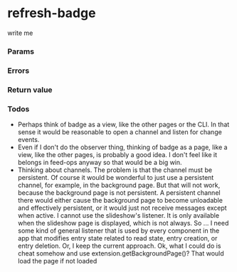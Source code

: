 # refresh-badge
write me

### Params

### Errors

### Return value

### Todos
* Perhaps think of badge as a view, like the other pages or the CLI. In that sense it would be reasonable to open a channel and listen for change events.
* Even if I don't do the observer thing, thinking of badge as a page, like a view, like the other pages, is probably a good idea. I don't feel like it belongs in feed-ops anyway so that would be a big win.
* Thinking about channels. The problem is that the channel must be persistent. Of course it would be wonderful to just use a persistent channel, for example, in the background page. But that will not work, because the background page is not persistent. A persistent channel there would either cause the background page to become unloadable and effectively persistent, or it would just not receive messages except when active. I cannot use the slideshow's listener. It is only available when the slideshow page is displayed, which is not always. So ... I need some kind of general listener that is used by every component in the app that modifies entry state related to read state, entry creation, or entry deletion. Or, I keep the current approach. Ok, what I could do is cheat somehow and use extension.getBackgroundPage()? That would load the page if not loaded
